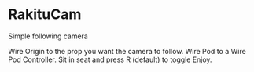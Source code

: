 # RakituCam
Simple following camera

Wire Origin to the prop you want the camera to follow.
Wire Pod to a Wire Pod Controller.
Sit in seat and press R (default) to toggle
Enjoy.
